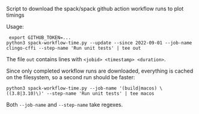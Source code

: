 Script to download the spack/spack github action workflow runs to plot timings

Usage:

```
 export GITHUB_TOKEN=...
python3 spack-workflow-time.py --update --since 2022-09-01 --job-name clingo-cffi --step-name 'Run unit tests' | tee out
```

The file `out` contains lines with `<jobid> <timestamp> <duration>`.

Since only completed workflow runs are downloaded, everything is cached on the filesystem, so a second run should be faster:

```
python3 spack-workflow-time.py --job-name '(build|macos) \((3.8|3.10)\)' --step-name 'Run unit tests' | tee macos
```

Both `--job-name` and `--step-name` take regexes.

